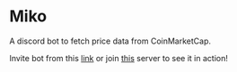 # Miko

A discord bot to fetch price data from CoinMarketCap.

Invite bot from this [link](https://discordapp.com/api/oauth2/authorize?client_id=593452826378895383&permissions=116800&scope=bot) or join [this](https://discord.gg/bqwxuwN) server to see it in action!



